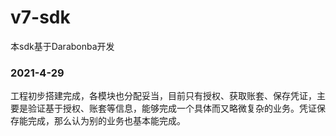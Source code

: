 # v7-sdk

本sdk基于Darabonba开发

### 2021-4-29 

工程初步搭建完成，各模块也分配妥当，目前只有授权、获取账套、保存凭证，主要是验证基于授权、账套等信息，能够完成一个具体而又略微复杂的业务。凭证保存能完成，那么认为别的业务也基本能完成。
